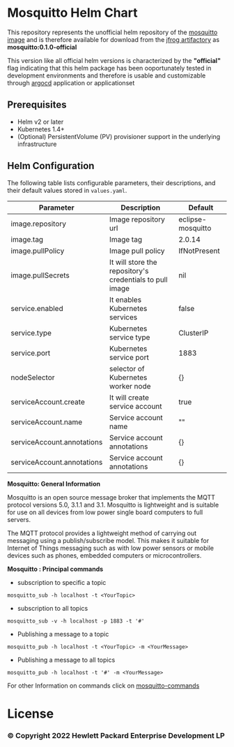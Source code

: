 # Mosquitto Helm Chart


This repository represents the unofficial helm repository of the [mosquitto image](https://mosquitto.org/) and is therefore available for download from the [jfrog artifactory](http://134.44.28.237:30238/artifactory/helm-local) as **mosquitto:0.1.0-official** 

This version like all official helm versions is characterized by the **"official"** flag indicating that this helm package has been ooportunately tested in development environments and therefore is usable and customizable through [argocd](https://argo-cd.readthedocs.io/en/stable/) application or applicationset 


## Prerequisites

- Helm v2 or later
- Kubernetes 1.4+
- (Optional) PersistentVolume (PV) provisioner support in the underlying infrastructure



## Helm Configuration

The following table lists configurable parameters, their descriptions, and their default values stored in `values.yaml`.


| Parameter | Description | Default |
|---|---|---|
| image.repository | Image repository url |  eclipse-mosquitto |
| image.tag | Image tag | 2.0.14 |
| image.pullPolicy | Image pull policy | IfNotPresent |
| image.pullSecrets | It will store the repository's credentials to pull image | nil |
| service.enabled | It enables Kubernetes services | false |
| service.type | Kubernetes service type | ClusterIP |
| service.port | Kubernetes service port | 1883 |
| nodeSelector  | selector of Kubernetes  worker node  | {} |
| serviceAccount.create | It will create service account | true |
| serviceAccount.name | Service account name | "" |
| serviceAccount.annotations | Service account annotations | {} |
| serviceAccount.annotations | Service account annotations | {} |

**Mosquitto: General Information**

Mosquitto is an open source  message broker that implements the MQTT protocol versions 5.0, 3.1.1 and 3.1. Mosquitto is lightweight and is suitable for use on all devices from low power single board computers to full servers.

The MQTT protocol provides a lightweight method of carrying out messaging using a publish/subscribe model. This makes it suitable for Internet of Things messaging such as with low power sensors or mobile devices such as phones, embedded computers or microcontrollers.

**Mosquitto : Principal commands**

- subscription to  specific a topic
```
mosquitto_sub -h localhost -t <YourTopic>
```
- subscription to  all topics

```
mosquitto_sub -v -h localhost -p 1883 -t '#'
```

- Publishing a message to a topic

```
mosquitto_pub -h localhost -t <YourTopic> -m <YourMessage>
```

- Publishing a message to all topics

```
mosquitto_pub -h localhost -t '#' -m <YourMessage>
```

For other Information on commands click on [mosquitto-commands](http://www.steves-internet-guide.com/mosquitto_pub-sub-clients/)



# License

### © Copyright 2022 Hewlett Packard Enterprise Development LP
